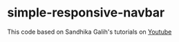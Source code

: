 # simple-responsive-navbar

This code based on Sandhika Galih's tutorials on <a href="https://youtu.be/a6-v_0kjYyY">Youtube</a>
